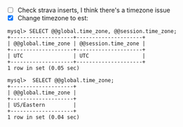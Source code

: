 - [ ] Check strava inserts, I think there's a timezone issue
- [x] Change timezone to est:
```
mysql> SELECT @@global.time_zone, @@session.time_zone;
+--------------------+---------------------+
| @@global.time_zone | @@session.time_zone |
+--------------------+---------------------+
| UTC                | UTC                 |
+--------------------+---------------------+
1 row in set (0.05 sec)
```
```
mysql>  SELECT @@global.time_zone;
+--------------------+
| @@global.time_zone |
+--------------------+
| US/Eastern         |
+--------------------+
1 row in set (0.04 sec)
```

